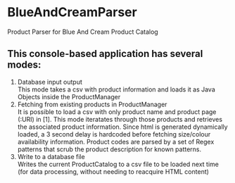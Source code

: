 # BlueAndCreamParser
Product Parser for Blue And Cream Product Catalog

## This console-based application has several modes:
1. Database input output  
This mode takes a csv with product information and loads it as Java Objects inside the ProductManager  
2. Fetching from existing products in ProductManager  
It is possible to load a csv with only product name and product page (:URI) in [1]. This mode iteratates through those products and
retrieves the associated product information. Since html is generated dynamically loaded, a 3 second delay is hardcoded before fetching
size/colour availability information. Product codes are parsed by a set of Regex patterns that scrub the product description for known patterns.
3. Write to a database file  
Writes the current ProductCatalog to a csv file to be loaded next time (for data processing, without needing to reacquire HTML content)
